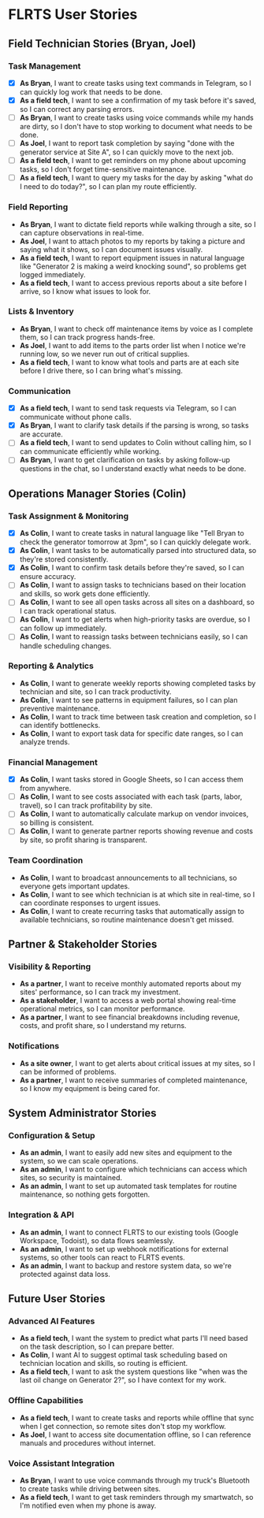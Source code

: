 # FLRTS User Stories

## Field Technician Stories (Bryan, Joel)

### Task Management
- [x] **As Bryan**, I want to create tasks using text commands in Telegram, so I can quickly log work that needs to be done.
- [x] **As a field tech**, I want to see a confirmation of my task before it's saved, so I can correct any parsing errors.
- [ ] **As Bryan**, I want to create tasks using voice commands while my hands are dirty, so I don't have to stop working to document what needs to be done.
- [ ] **As Joel**, I want to report task completion by saying "done with the generator service at Site A", so I can quickly move to the next job.
- [ ] **As a field tech**, I want to get reminders on my phone about upcoming tasks, so I don't forget time-sensitive maintenance.
- [ ] **As a field tech**, I want to query my tasks for the day by asking "what do I need to do today?", so I can plan my route efficiently.

### Field Reporting
- **As Bryan**, I want to dictate field reports while walking through a site, so I can capture observations in real-time.
- **As Joel**, I want to attach photos to my reports by taking a picture and saying what it shows, so I can document issues visually.
- **As a field tech**, I want to report equipment issues in natural language like "Generator 2 is making a weird knocking sound", so problems get logged immediately.
- **As a field tech**, I want to access previous reports about a site before I arrive, so I know what issues to look for.

### Lists & Inventory
- **As Bryan**, I want to check off maintenance items by voice as I complete them, so I can track progress hands-free.
- **As Joel**, I want to add items to the parts order list when I notice we're running low, so we never run out of critical supplies.
- **As a field tech**, I want to know what tools and parts are at each site before I drive there, so I can bring what's missing.

### Communication
- [x] **As a field tech**, I want to send task requests via Telegram, so I can communicate without phone calls.
- [x] **As Bryan**, I want to clarify task details if the parsing is wrong, so tasks are accurate.
- [ ] **As a field tech**, I want to send updates to Colin without calling him, so I can communicate efficiently while working.
- [ ] **As Bryan**, I want to get clarification on tasks by asking follow-up questions in the chat, so I understand exactly what needs to be done.

## Operations Manager Stories (Colin)

### Task Assignment & Monitoring
- [x] **As Colin**, I want to create tasks in natural language like "Tell Bryan to check the generator tomorrow at 3pm", so I can quickly delegate work.
- [x] **As Colin**, I want tasks to be automatically parsed into structured data, so they're stored consistently.
- [x] **As Colin**, I want to confirm task details before they're saved, so I can ensure accuracy.
- [ ] **As Colin**, I want to assign tasks to technicians based on their location and skills, so work gets done efficiently.
- [ ] **As Colin**, I want to see all open tasks across all sites on a dashboard, so I can track operational status.
- [ ] **As Colin**, I want to get alerts when high-priority tasks are overdue, so I can follow up immediately.
- [ ] **As Colin**, I want to reassign tasks between technicians easily, so I can handle scheduling changes.

### Reporting & Analytics
- **As Colin**, I want to generate weekly reports showing completed tasks by technician and site, so I can track productivity.
- **As Colin**, I want to see patterns in equipment failures, so I can plan preventive maintenance.
- **As Colin**, I want to track time between task creation and completion, so I can identify bottlenecks.
- **As Colin**, I want to export task data for specific date ranges, so I can analyze trends.

### Financial Management
- [x] **As Colin**, I want tasks stored in Google Sheets, so I can access them from anywhere.
- [ ] **As Colin**, I want to see costs associated with each task (parts, labor, travel), so I can track profitability by site.
- [ ] **As Colin**, I want to automatically calculate markup on vendor invoices, so billing is consistent.
- [ ] **As Colin**, I want to generate partner reports showing revenue and costs by site, so profit sharing is transparent.

### Team Coordination
- **As Colin**, I want to broadcast announcements to all technicians, so everyone gets important updates.
- **As Colin**, I want to see which technician is at which site in real-time, so I can coordinate responses to urgent issues.
- **As Colin**, I want to create recurring tasks that automatically assign to available technicians, so routine maintenance doesn't get missed.

## Partner & Stakeholder Stories

### Visibility & Reporting
- **As a partner**, I want to receive monthly automated reports about my sites' performance, so I can track my investment.
- **As a stakeholder**, I want to access a web portal showing real-time operational metrics, so I can monitor performance.
- **As a partner**, I want to see financial breakdowns including revenue, costs, and profit share, so I understand my returns.

### Notifications
- **As a site owner**, I want to get alerts about critical issues at my sites, so I can be informed of problems.
- **As a partner**, I want to receive summaries of completed maintenance, so I know my equipment is being cared for.

## System Administrator Stories

### Configuration & Setup
- **As an admin**, I want to easily add new sites and equipment to the system, so we can scale operations.
- **As an admin**, I want to configure which technicians can access which sites, so security is maintained.
- **As an admin**, I want to set up automated task templates for routine maintenance, so nothing gets forgotten.

### Integration & API
- **As an admin**, I want to connect FLRTS to our existing tools (Google Workspace, Todoist), so data flows seamlessly.
- **As an admin**, I want to set up webhook notifications for external systems, so other tools can react to FLRTS events.
- **As an admin**, I want to backup and restore system data, so we're protected against data loss.

## Future User Stories

### Advanced AI Features
- **As a field tech**, I want the system to predict what parts I'll need based on the task description, so I can prepare better.
- **As Colin**, I want AI to suggest optimal task scheduling based on technician location and skills, so routing is efficient.
- **As a field tech**, I want to ask the system questions like "when was the last oil change on Generator 2?", so I have context for my work.

### Offline Capabilities
- **As a field tech**, I want to create tasks and reports while offline that sync when I get connection, so remote sites don't stop my workflow.
- **As Joel**, I want to access site documentation offline, so I can reference manuals and procedures without internet.

### Voice Assistant Integration
- **As Bryan**, I want to use voice commands through my truck's Bluetooth to create tasks while driving between sites.
- **As a field tech**, I want to get task reminders through my smartwatch, so I'm notified even when my phone is away.